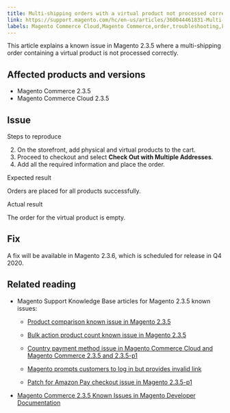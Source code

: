 ```yaml
---
title: Multi-shipping orders with a virtual product not processed correctly in Magento 2.3.5
link: https://support.magento.com/hc/en-us/articles/360044461831-Multi-shipping-orders-with-a-virtual-product-not-processed-correctly-in-Magento-2-3-5
labels: Magento Commerce Cloud,Magento Commerce,order,troubleshooting,known issues,product,multishipping,2.3.5,address
---
```


This article explains a known issue in Magento 2.3.5 where a multi-shipping order containing a virtual product is not processed correctly. 

 Affected products and versions
------------------------------

 
 * Magento Commerce 2.3.5
 * Magento Commerce Cloud 2.3.5
 
 Issue
-----

 Steps to reproduce

 
 2. On the storefront, add physical and virtual products to the cart. 
 4. Proceed to checkout and select **Check Out with Multiple Addresses**.
 6. Add all the required information and place the order.
 
 Expected result

 Orders are placed for all products successfully. 

 Actual result

 The order for the virtual product is empty. 

 Fix
---

 A fix will be available in Magento 2.3.6, which is scheduled for release in Q4 2020.

 Related reading
---------------

 
 * Magento Support Knowledge Base articles for Magento 2.3.5 known issues:   
 
	 +  [Product comparison known issue in Magento 2.3.5](https://support.magento.com/hc/en-us/articles/360043970452)
	
	 
	 +  [Bulk action product count known issue in Magento 2.3.5](https://support.magento.com/hc/en-us/articles/360044839691)
	
	 
	 +  [Country payment method issue in Magento Commerce Cloud and Magento Commerce 2.3.5 and 2.3.5-p1](https://support.magento.com/hc/en-us/articles/360043955991)
	
	 
	 +  [Magento prompts customers to log in but provides invalid link](https://support.magento.com/hc/en-us/articles/360043857372)
	
	 
	 +  [Patch for Amazon Pay checkout issue in Magento 2.3.5-p1](https://support.magento.com/hc/en-us/articles/360042646332) 
 * [Magento Commerce 2.3.5 Known Issues in Magento Developer Documentation](https://devdocs.magento.com/guides/v2.3/release-notes/release-notes-2-3-5-commerce.html#known-issues)
 

